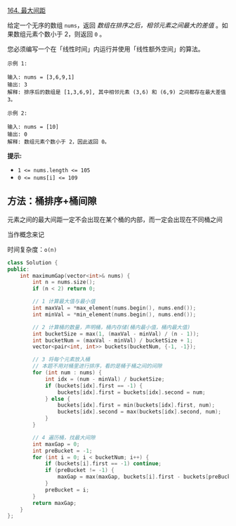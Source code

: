 [164. 最大间距](https://leetcode-cn.com/problems/maximum-gap/)

给定一个无序的数组 `nums`，返回 *数组在排序之后，相邻元素之间最大的差值* 。如果数组元素个数小于 2，则返回 `0` 。

您必须编写一个在「线性时间」内运行并使用「线性额外空间」的算法。

```
示例 1:

输入: nums = [3,6,9,1]
输出: 3
解释: 排序后的数组是 [1,3,6,9], 其中相邻元素 (3,6) 和 (6,9) 之间都存在最大差值 3。

示例 2:

输入: nums = [10]
输出: 0
解释: 数组元素个数小于 2，因此返回 0。
```

**提示:**

- `1 <= nums.length <= 105`
- `0 <= nums[i] <= 109`

## 方法：桶排序+桶间隙

元素之间的最大间距一定不会出现在某个桶的内部，而一定会出现在不同桶之间

当作概念来记

时间复杂度：`o(n)`

```c++
class Solution {
public:
    int maximumGap(vector<int>& nums) {
        int n = nums.size();
        if (n < 2) return 0;

        // 1 计算最大值与最小值
        int maxVal = *max_element(nums.begin(), nums.end());
        int minVal = *min_element(nums.begin(), nums.end());

        // 2 计算桶的数量，声明桶，桶内存储(桶内最小值，桶内最大值)
        int bucketSize = max(1, (maxVal - minVal) / (n - 1));
        int bucketNum = (maxVal - minVal) / bucketSize + 1;
        vector<pair<int, int>> buckets(bucketNum, {-1, -1});

        // 3 将每个元素放入桶
        // 本题不用对桶里进行排序，看的是桶于桶之间的间隙
        for (int num : nums) {
            int idx = (num - minVal) / bucketSize;
            if (buckets[idx].first == -1) {
                buckets[idx].first = buckets[idx].second = num;
            } else {
                buckets[idx].first = min(buckets[idx].first, num);
                buckets[idx].second = max(buckets[idx].second, num);
            }
        }

        // 4 遍历桶，找最大间隙
        int maxGap = 0;
        int preBucket = -1;
        for (int i = 0; i < bucketNum; i++) {
            if (buckets[i].first == -1) continue;
            if (preBucket != -1) {
                maxGap = max(maxGap, buckets[i].first - buckets[preBucket].second);
            }
            preBucket = i;
        }
        return maxGap;
    }
};
```